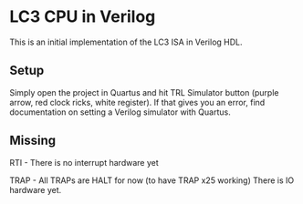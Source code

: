 LC3 CPU in Verilog
==================
This is an initial implementation of the LC3 ISA in Verilog HDL.


Setup
-----
Simply open the project in Quartus and hit TRL Simulator button (purple arrow, red clock ricks, white register).
If that gives you an error, find documentation on setting a Verilog simulator with Quartus.


Missing
-------
RTI - There is no interrupt hardware yet

TRAP - All TRAPs are HALT for now (to have TRAP x25 working)
	   There is IO hardware yet.
